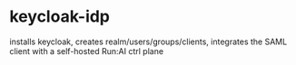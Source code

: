 # keycloak-idp
installs keycloak, creates realm/users/groups/clients, integrates the SAML client with a self-hosted Run:AI ctrl plane
